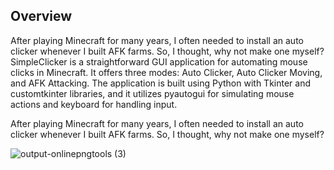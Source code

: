 
## Overview
After playing Minecraft for many years, I often needed to install an auto clicker whenever I built AFK farms. So, I thought, why not make one myself?
SimpleClicker is a straightforward GUI application for automating mouse clicks in Minecraft. It offers three modes: Auto Clicker, Auto Clicker Moving, and AFK Attacking. The application is built using Python with Tkinter and customtkinter libraries, and it utilizes pyautogui for simulating mouse actions and keyboard for handling input.

After playing Minecraft for many years, I often needed to install an auto clicker whenever I built AFK farms. So, I thought, why not make one myself?

![output-onlinepngtools (3)](https://github.com/user-attachments/assets/90d4ad49-12a2-476e-a987-e6f8008af91f)
